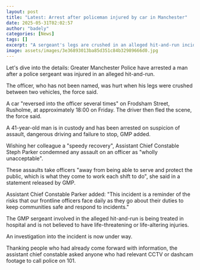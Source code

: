 ```yaml
---
layout: post
title: "Latest: Arrest after policeman injured by car in Manchester"
date: 2025-05-31T02:02:57
author: "badely"
categories: [News]
tags: []
excerpt: "A sergeant's legs are crushed in an alleged hit-and-run incident in the Rusholme area."
image: assets/images/3e36893013ba85d351c84b32989666d0.jpg
---
```


Let's dive into the details: Greater Manchester Police have arrested a man after a police sergeant was injured in an alleged hit-and-run.

The officer, who has not been named, was hurt when his legs were crushed between two vehicles, the force said.

A car "reversed into the officer several times" on Frodsham Street, Rusholme, at approximately 18:00 on Friday. The driver then fled the scene, the force said.

A 41-year-old man is in custody and has been arrested on suspicion of assault, dangerous driving and failure to stop, GMP added.

Wishing her colleague a "speedy recovery", Assistant Chief Constable Steph Parker  condemned any assault on an officer as "wholly unacceptable".

These assaults take officers "away from being able to serve and protect the public, which is what they come to work each shift to do", she said in a statement released by GMP.

Assistant Chief Constable Parker added: "This incident is a reminder of the risks that our frontline officers face daily as they go about their duties to keep communities safe and respond to incidents."

The GMP sergeant involved in the alleged hit-and-run is being treated in hospital and is not believed to have life-threatening or life-altering injuries. 

An investigation into the incident is now under way.

Thanking people who had already come forward with information, the assistant chief constable asked anyone who had relevant CCTV or dashcam footage to call police on 101.

